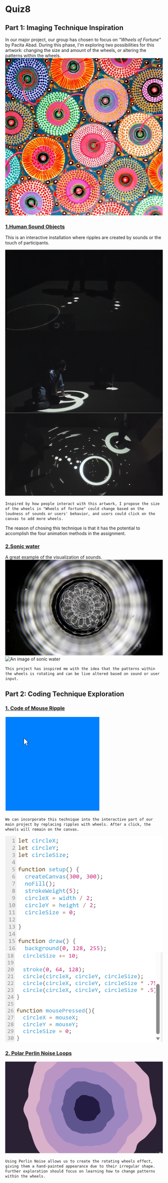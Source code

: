 # Quiz8
## **Part 1: Imaging Technique Inspiration**
In our major project, our group has chosen to focus on _"Wheels of Fortune"_ by Pacita Abad. During this phase, I'm exploring two possibilities for this artwork: changing the size and amount of the wheels, or altering the patterns within the wheels.
![An image of 'Wheels of Fortune'](assets/Pacita%20Abad%20Wheels%20of%20fortune.jpg)
### [__1.Human Sound Objects__ ](https://vimeo.com/170962832)

This is an interactive installation where ripples are created by sounds or the touch of participants. 

![An image of Human Sound Objects](assets/Human%20Sound%20Objects.png)
```
Inspired by how people interact with this artwork, I propose the size of the wheels in "Wheels of fortune" could change based on the loudness of sounds or users' behavior, and users could click on the canvas to add more wheels. 
```
The reason of chosing this technique is that it has the potential to accomplish the four animation methods in the assignment.
### [__2.Sonic water__](http://www.everydaylistening.com/articles/2013/6/22/sonic-water.html)
A great example of the visualization of sounds.
![An image of sonic water](assets/Klangbild10.jpg)
![An image of sonic water](assets/sonic%20water.png)
```
This project has inspired me with the idea that the patterns within the wheels is rotating and can be live altered based on sound or user input.
```
## **Part 2: Coding Technique Exploration**
### [1. Code of Mouse Ripple](https://happycoding.io/tutorials/p5js/input/mouse-ripple)

![An GIF](assets/mouse-ripple-1.gif)
```
We can incorporate this technique into the interactive part of our main project by replacing ripples with wheels. After a click, the wheels will remain on the canvas.
```
![Code](assets/code1.png)
![Code](assets/code2.png)

### [2. Polar Perlin Noise Loops](https://codepen.io/M0nica/pen/YzJgOGy)
![An Image of Polar Perlin Noise Loops](assets/Polar%20Perlin%20Noise%20Loops.png)
```
Using Perlin Noise allows us to create the rotating wheels effect, giving them a hand-painted appearance due to their irregular shape. Further exploration should focus on learning how to change patterns within the wheels.
```
